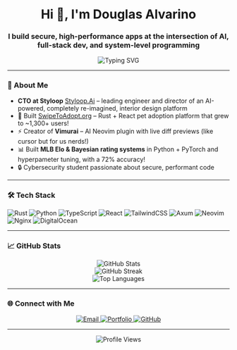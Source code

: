 <h1 align="center">Hi 👋, I'm Douglas Alvarino</h1>
<h3 align="center">I build secure, high-performance apps at the intersection of AI, full-stack dev, and system-level programming</h3>

<p align="center">
  <img src="https://readme-typing-svg.demolab.com?font=Fira+Code&weight=600&size=22&pause=1000&center=true&vCenter=true&width=435&lines=Building+Rust+%2B+React+Apps;Neovim+Plugin+Dev+%F0%9F%91%93;AI%2C+ML%2C+LLMs+%E2%9A%A1;Elo+rating+systems+%E2%9A%BE;Tinkering+with+cool+tech" alt="Typing SVG" />
</p>

---

### 🧠 About Me

- **CTO at Styloop** [Styloop.Ai](styloop.ai) – leading engineer and director of an AI-powered, completely re-imagined, interior design platform
- 🐾 Built [SwipeToAdopt.org](https://swipetoadopt.org) – Rust + React pet adoption platform that grew to ~1,300+ users!
- ⚡ Creator of **Vimurai** – AI Neovim plugin with live diff previews (like cursor but for us nerds!)
- 📊 Built **MLB Elo & Bayesian rating systems** in Python + PyTorch and hyperpameter tuning, with a 72% accuracy! 
- 🔒 Cybersecurity student passionate about secure, performant code
---

### 🛠️ Tech Stack

![Rust](https://img.shields.io/badge/Rust-%23000000.svg?style=flat&logo=rust&logoColor=white)
![Python](https://img.shields.io/badge/Python-3670A0?style=flat&logo=python&logoColor=white)
![TypeScript](https://img.shields.io/badge/TypeScript-3178C6?style=flat&logo=typescript&logoColor=white)
![React](https://img.shields.io/badge/React-20232A?style=flat&logo=react&logoColor=61DAFB)
![TailwindCSS](https://img.shields.io/badge/TailwindCSS-06B6D4?style=flat&logo=tailwindcss&logoColor=white)
![Axum](https://img.shields.io/badge/Axum-Rust-red?style=flat)
![Neovim](https://img.shields.io/badge/Neovim-57A143?style=flat&logo=neovim&logoColor=white)
![Nginx](https://img.shields.io/badge/Nginx-009639?style=flat&logo=nginx&logoColor=white)
![DigitalOcean](https://img.shields.io/badge/DigitalOcean-0080FF?style=flat&logo=digitalocean&logoColor=white)

---

### 📈 GitHub Stats

<p align="center">
  <img src="https://github-readme-stats-omega-nine-40.vercel.app/api?username=AspireVenom&count_private=true&show_icons=true&theme=transparent&hide_border=true&force_rank=A%2B&rank_percentile=1&v=6" alt="GitHub Stats" />
  <br/>
  <img src="https://github-readme-streak-stats.herokuapp.com?user=AspireVenom&theme=transparent" alt="GitHub Streak" />
  <br/>
  <img src="https://github-readme-stats-omega-nine-40.vercel.app/api/top-langs?username=AspireVenom&layout=donut-vertical&theme=transparent&hide=html&hide_border=true&v=1" alt="Top Languages" />
</p>

---

### 🌐 Connect with Me

<p align="center">
  <!-- Email -->
  <a href="mailto:alvarino@usf.edu">
    <img src="https://img.shields.io/badge/Email-%23EA4335?style=for-the-badge&logo=gmail&logoColor=white&labelColor=%23EA4335&color=%23EA4335" alt="Email">
  </a>
  
  <!-- Portfolio -->
  <a href="https://www.dalvarino.net">
    <img src="https://img.shields.io/badge/Portfolio-%23000000?style=for-the-badge&logo=safari&logoColor=white" alt="Portfolio">
  </a>
  
  <!-- GitHub -->
  <a href="https://github.com/AspireVenom">
    <img src="https://img.shields.io/badge/GitHub-%23181717?style=for-the-badge&logo=github&logoColor=white&labelColor=%23181717&color=%23181717" alt="GitHub">
  </a>
</p>

--- 

<p align="center">
  <img src="https://komarev.com/ghpvc/?username=AspireVenom&label=Profile%20views&color=0e75b6&style=flat" alt="Profile Views" />
</p>
